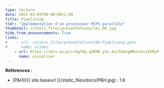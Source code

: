 ```yaml
---
type: lecture
date: 2021-03-04T08:00:00+1:00
title: Pipelining
tldr: "Implémentation d'un processeur MIPS parallèle"
thumbnail: /static_files/presentations/lec_06.jpg
hide_from_announcements: True
links:
#    - url: /static_files/presentations/06-Pipelining.pptx
#      name: slides
    - url: https://1drv.ms/p/s!Agf0g-qZKM8_y3s-AxrIbmng0Mcm?e=ztkMyP
      name: visualiser
---
```

**Références :**
- [P&H]({{ site.baseurl }}/static_files/docs/P&H.jpg) : 1.6
